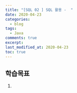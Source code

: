 ```yaml
---
title: "[SQL 02 ] SQL 활용 -  "
date: 2020-04-23
categories:
  - blog
tags:
  - Java
comments: true
excerpt: 
last_modified_at: 2020-04-23
toc: true
---
```


## 학습목표

1. 

